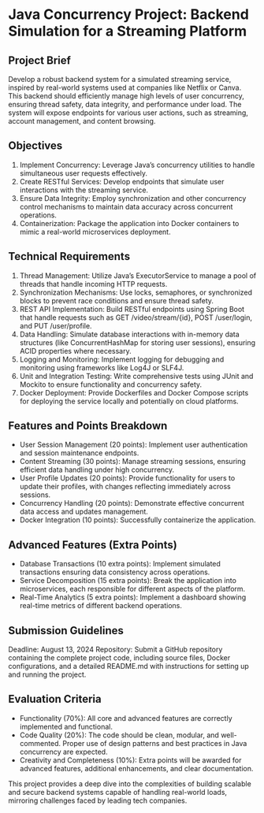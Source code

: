 # Java Concurrency Project: Backend Simulation for a Streaming Platform

## Project Brief

Develop a robust backend system for a simulated streaming service, inspired by real-world systems used at companies like Netflix or Canva. This backend should efficiently manage high levels of user concurrency, ensuring thread safety, data integrity, and performance under load. The system will expose endpoints for various user actions, such as streaming, account management, and content browsing.

## Objectives

1.	Implement Concurrency: Leverage Java’s concurrency utilities to handle simultaneous user requests effectively.
2.	Create RESTful Services: Develop endpoints that simulate user interactions with the streaming service.
3.	Ensure Data Integrity: Employ synchronization and other concurrency control mechanisms to maintain data accuracy across concurrent operations.
4.	Containerization: Package the application into Docker containers to mimic a real-world microservices deployment.

## Technical Requirements

1.	Thread Management: Utilize Java’s ExecutorService to manage a pool of threads that handle incoming HTTP requests.
2.	Synchronization Mechanisms: Use locks, semaphores, or synchronized blocks to prevent race conditions and ensure thread safety.
3.	REST API Implementation: Build RESTful endpoints using Spring Boot that handle requests such as GET /video/stream/{id}, POST /user/login, and PUT /user/profile.
4.	Data Handling: Simulate database interactions with in-memory data structures (like ConcurrentHashMap for storing user sessions), ensuring ACID properties where necessary.
5.	Logging and Monitoring: Implement logging for debugging and monitoring using frameworks like Log4J or SLF4J.
6.	Unit and Integration Testing: Write comprehensive tests using JUnit and Mockito to ensure functionality and concurrency safety.
7.	Docker Deployment: Provide Dockerfiles and Docker Compose scripts for deploying the service locally and potentially on cloud platforms.

## Features and Points Breakdown

- User Session Management (20 points): Implement user authentication and session maintenance endpoints.
- Content Streaming (30 points): Manage streaming sessions, ensuring efficient data handling under high concurrency.
- User Profile Updates (20 points): Provide functionality for users to update their profiles, with changes reflecting immediately across sessions.
- Concurrency Handling (20 points): Demonstrate effective concurrent data access and updates management.
- Docker Integration (10 points): Successfully containerize the application.

## Advanced Features (Extra Points)

- Database Transactions (10 extra points): Implement simulated transactions ensuring data consistency across operations.
- Service Decomposition (15 extra points): Break the application into microservices, each responsible for different aspects of the platform.
- Real-Time Analytics (5 extra points): Implement a dashboard showing real-time metrics of different backend operations.

## Submission Guidelines

Deadline: August 13, 2024
Repository: Submit a GitHub repository containing the complete project code, including source files, Docker configurations, and a detailed README.md with instructions for setting up and running the project.

## Evaluation Criteria

- Functionality (70%): All core and advanced features are correctly implemented and functional.
- Code Quality (20%): The code should be clean, modular, and well-commented. Proper use of design patterns and best practices in Java concurrency are expected.
- Creativity and Completeness (10%): Extra points will be awarded for advanced features, additional enhancements, and clear documentation.

This project provides a deep dive into the complexities of building scalable and secure backend systems capable of handling real-world loads, mirroring challenges faced by leading tech companies.
